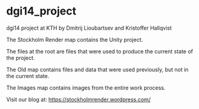 dgi14_project
=============

dgi14 project at KTH by Dmitrij Lioubartsev and Kristoffer Hallqvist


The Stockholm Render map contains the Unity project.

The files at the root are files that were used to produce the current state of the project.

The Old map contains files and data that were used previously, but not in the current state.

The Images map contains images from the entire work process.


Visit our blog at:
https://stockholmrender.wordpress.com/


